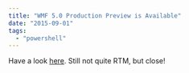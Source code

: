 ```yaml
---
title: "WMF 5.0 Production Preview is Available"
date: "2015-09-01"
tags: 
  - "powershell"
---
```


Have a look [here](http://blogs.msdn.com/b/powershell/archive/2015/08/31/windows-management-framework-5-0-production-preview-is-now-available.aspx). Still not quite RTM, but close!

